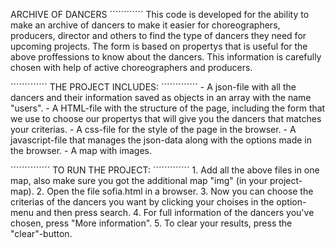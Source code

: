 ARCHIVE OF DANCERS
´´´´´´´´´´´´
    This code is developed for the ability to make an archive of dancers to make it easier for choreographers, producers, director and others to find the type of dancers they need for upcoming projects. The form is based on propertys that is useful for the above proffessions to know about the dancers. This information is carefully chosen with help of active choreographers and producers. 

´´´´´´´´´´´´´
THE PROJECT INCLUDES:
´´´´´´´´´´´´´
    - A json-file with all the dancers and their information saved as objects in an array with the name "users". 
    - A HTML-file with the structure of the page, including the form that we use to choose our propertys that will give you the dancers that matches your criterias.
    - A css-file for the style of the page in the browser.
    - A javascript-file that manages the json-data along with the options made in the browser. 
    - A map with images.

´´´´´´´´´´´´´´
TO RUN THE PROJECT:
´´´´´´´´´´´´´
    1. Add all the above files in one map, also make sure you got the additional map "img" (in your project-map).
    2. Open the file sofia.html in a browser.
    3. Now you can choose the criterias of the dancers you want by clicking your choises in the option-menu and then press search.
    4. For full information of the dancers you've chosen, press "More information".
    5. To clear your results, press the "clear"-button.





